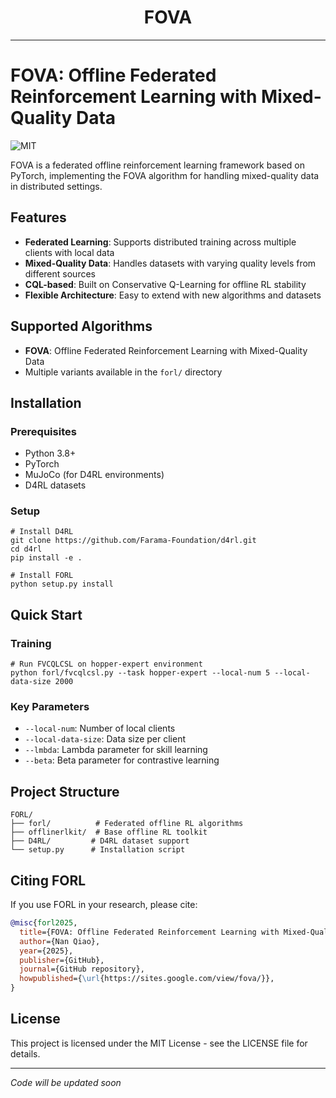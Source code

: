 <div align="center">
  <h1>FOVA</h1>
</div>

---

# FOVA: Offline Federated Reinforcement Learning with Mixed-Quality Data

![MIT](https://img.shields.io/badge/license-MIT-blue)

FOVA is a federated offline reinforcement learning framework based on PyTorch, implementing the FOVA algorithm for handling mixed-quality data in distributed settings.

## Features

- **Federated Learning**: Supports distributed training across multiple clients with local data
- **Mixed-Quality Data**: Handles datasets with varying quality levels from different sources
- **CQL-based**: Built on Conservative Q-Learning for offline RL stability
- **Flexible Architecture**: Easy to extend with new algorithms and datasets

## Supported Algorithms

- **FOVA**: Offline Federated Reinforcement Learning with Mixed-Quality Data
- Multiple variants available in the `forl/` directory

## Installation

### Prerequisites
- Python 3.8+
- PyTorch
- MuJoCo (for D4RL environments)
- D4RL datasets

### Setup
```shell
# Install D4RL
git clone https://github.com/Farama-Foundation/d4rl.git
cd d4rl
pip install -e .

# Install FORL
python setup.py install
```

## Quick Start

### Training
```shell
# Run FVCQLCSL on hopper-expert environment
python forl/fvcqlcsl.py --task hopper-expert --local-num 5 --local-data-size 2000
```

### Key Parameters
- `--local-num`: Number of local clients
- `--local-data-size`: Data size per client
- `--lmbda`: Lambda parameter for skill learning
- `--beta`: Beta parameter for contrastive learning

## Project Structure

```
FORL/
├── forl/          # Federated offline RL algorithms
├── offlinerlkit/  # Base offline RL toolkit
├── D4RL/         # D4RL dataset support
└── setup.py      # Installation script
```

## Citing FORL

If you use FORL in your research, please cite:

```bibtex
@misc{forl2025,
  title={FOVA: Offline Federated Reinforcement Learning with Mixed-Quality Data},
  author={Nan Qiao},
  year={2025},
  publisher={GitHub},
  journal={GitHub repository},
  howpublished={\url{https://sites.google.com/view/fova/}},
}
```

## License

This project is licensed under the MIT License - see the LICENSE file for details.

---

*Code will be updated soon*
